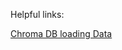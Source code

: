 Helpful links:

[Chroma DB loading Data](https://github.com/chroma-core/chroma/blob/main/examples/gemini/load_data.py)

